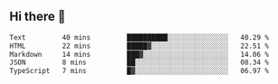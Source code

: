 ## Hi there 👋

 <!--START_SECTION:waka-->

```txt
Text         40 mins         ██████████░░░░░░░░░░░░░░░   40.29 %
HTML         22 mins         █████▓░░░░░░░░░░░░░░░░░░░   22.51 %
Markdown     14 mins         ███▓░░░░░░░░░░░░░░░░░░░░░   14.06 %
JSON         8 mins          ██░░░░░░░░░░░░░░░░░░░░░░░   08.34 %
TypeScript   7 mins          █▓░░░░░░░░░░░░░░░░░░░░░░░   06.97 %
```

<!--END_SECTION:waka-->

<!--
**ValentinRapp/ValentinRapp** is a ✨ _special_ ✨ repository because its `README.md` (this file) appears on your GitHub profile.

Here are some ideas to get you started:

- 🔭 I’m currently working on ...
- 🌱 I’m currently learning ...
- 👯 I’m looking to collaborate on ...
- 🤔 I’m looking for help with ...
- 💬 Ask me about ...
- 📫 How to reach me: ...
- 😄 Pronouns: ...
- ⚡ Fun fact: ...
-->
